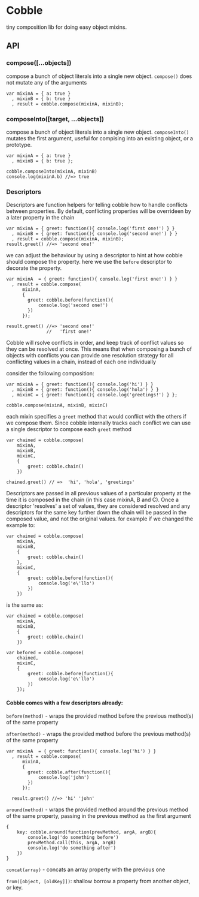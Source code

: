 Cobble
========

tiny composition lib for doing easy object mixins. 

## API

### compose([...objects])
compose a bunch of object literals into a single new object. `compose()` does not mutate any of the arguments

    var mixinA = { a: true }
      , mixinB = { b: true }
      , result = cobble.compose(mixinA, mixinB);


### composeInto([target, ...objects])
compose a bunch of object literals into a single new object. `composeInto()` mutates the first argument, useful for compising into an existing object, or a prototype.

    var mixinA = { a: true }
      , mixinB = { b: true };

    cobble.composeInto(mixinA, mixinB)
    console.log(mixinA.b) //=> true

### Descriptors
Descriptors are function helpers for telling cobble how to handle conflicts between properties. By default, conflicting properties will be overrideen by a later property in the chain
    
    var mixinA = { greet: function(){ console.log('first one!') } }
      , mixinB = { greet: function(){ console.log('second one!') } }
      , result = cobble.compose(mixinA, mixinB);
    result.greet() //=> 'second one!'

we can adjust the behaviour by using a descriptor to hint at how cobble should compose the property. here we use the `before` descriptor to decorate the property.

    var mixinA  = { greet: function(){ console.log('first one!') } }
      , result = cobble.compose(
          mixinA, 
          {
            greet: cobble.before(function(){ 
                console.log('second one!') 
            })
          });

    result.greet() //=> 'second one!' 
                   //   'first one!'

Cobble will rsolve conflicts in order, and keep track of conflict values so they can be resolved at once. This means that when composing a bunch of objects with conflicts you can provide one resolution strategy for all conflicting values in a chain, instead of each one individually

consider the following composition:

    var mixinA = { greet: function(){ console.log('hi') } }
      , mixinB = { greet: function(){ console.log('hola') } }
      , mixinC = { greet: function(){ console.log('greetings!') } };

    cobble.compose(mixinA, mixinB, mixinC)

each mixin specifies a `greet` method that would conflict with the others if we compose them. Since cobble internally tracks each conflict we can use a single descriptor to compose each `greet` method

    var chained = cobble.compose(
        mixinA, 
        mixinB, 
        mixinC, 
        {
            greet: cobble.chain()
        })

    chained.greet() // =>  'hi', 'hola', 'greetings'

Descriptors are passed in all previous values of a particular property at the time it is composed in the chain (in this case mixinA, B and C). Once a descriptor 'resolves' a set of values, they are considered resolved and any descriptors for the same key further down the chain will be passed in the composed value, and not the original values. for example if we changed the example to: 

    var chained = cobble.compose(
        mixinA, 
        mixinB, 
        {
            greet: cobble.chain()
        },
        mixinC,
        {
            greet: cobble.before(function(){
                console.log('e\'llo')    
            })
        })

is the same as:

    var chained = cobble.compose(
        mixinA, 
        mixinB, 
        {
            greet: cobble.chain()
        })

    var befored = cobble.compose(
        chained,    
        mixinC,
        {
            greet: cobble.before(function(){
                console.log('e\'llo')    
            })
        });
    
#### Cobble comes with a few descriptors already:

`before(method)` - wraps the provided method before the previous method(s) of the same property  

`after(method)` - wraps the provided method before the previous method(s) of the same property

    var mixinA  = { greet: function(){ console.log('hi') } }
      , result = cobble.compose(
          mixinA, 
          {
            greet: cobble.after(function(){ 
                console.log('john') 
            })
          });

      result.greet() //=> 'hi' 'john' 

`around(method)` - wraps the provided method around the previous method of the same property, passing in the previous method as the first argument 
    
    {
        key: cobble.around(function(prevMethod, argA, argB){
            console.log('do something before')
            prevMethod.call(this, argA, argB)
            console.log('do something after')
        })
    }     

`concat(array)` - concats an array property with the previous one
 
`from([object, [oldKey]])`: shallow borrow a property from another object, or key.